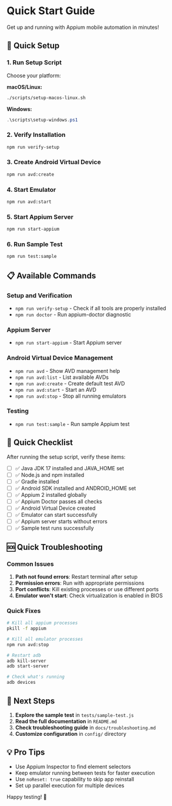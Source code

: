 # Quick Start Guide

Get up and running with Appium mobile automation in minutes!

## 🚀 Quick Setup

### 1. Run Setup Script
Choose your platform:

**macOS/Linux:**
```bash
./scripts/setup-macos-linux.sh
```

**Windows:**
```powershell
.\scripts\setup-windows.ps1
```

### 2. Verify Installation
```bash
npm run verify-setup
```

### 3. Create Android Virtual Device
```bash
npm run avd:create
```

### 4. Start Emulator
```bash
npm run avd:start
```

### 5. Start Appium Server
```bash
npm run start-appium
```

### 6. Run Sample Test
```bash
npm run test:sample
```

## 📋 Available Commands

### Setup and Verification
- `npm run verify-setup` - Check if all tools are properly installed
- `npm run doctor` - Run appium-doctor diagnostic

### Appium Server
- `npm run start-appium` - Start Appium server

### Android Virtual Device Management
- `npm run avd` - Show AVD management help
- `npm run avd:list` - List available AVDs
- `npm run avd:create` - Create default test AVD
- `npm run avd:start` - Start an AVD
- `npm run avd:stop` - Stop all running emulators

### Testing
- `npm run test:sample` - Run sample Appium test

## 🎯 Quick Checklist

After running the setup script, verify these items:

- [ ] ✅ Java JDK 17 installed and JAVA_HOME set
- [ ] ✅ Node.js and npm installed
- [ ] ✅ Gradle installed
- [ ] ✅ Android SDK installed and ANDROID_HOME set
- [ ] ✅ Appium 2 installed globally
- [ ] ✅ Appium Doctor passes all checks
- [ ] ✅ Android Virtual Device created
- [ ] ✅ Emulator can start successfully
- [ ] ✅ Appium server starts without errors
- [ ] ✅ Sample test runs successfully

## 🆘 Quick Troubleshooting

### Common Issues
1. **Path not found errors**: Restart terminal after setup
2. **Permission errors**: Run with appropriate permissions
3. **Port conflicts**: Kill existing processes or use different ports
4. **Emulator won't start**: Check virtualization is enabled in BIOS

### Quick Fixes
```bash
# Kill all appium processes
pkill -f appium

# Kill all emulator processes
npm run avd:stop

# Restart adb
adb kill-server
adb start-server

# Check what's running
adb devices
```

## 📖 Next Steps

1. **Explore the sample test** in `tests/sample-test.js`
2. **Read the full documentation** in `README.md`
3. **Check troubleshooting guide** in `docs/troubleshooting.md`
4. **Customize configuration** in `config/` directory

## 💡 Pro Tips

- Use Appium Inspector to find element selectors
- Keep emulator running between tests for faster execution
- Use `noReset: true` capability to skip app reinstall
- Set up parallel execution for multiple devices

Happy testing! 🎉